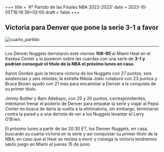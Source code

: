 +++
title = '4º Partido de las Finales NBA 2022-2023'
date = 2023-10-05T16:16:36+02:00
draft = false
+++

## Victoria para Denver que pone la serie 3-1 a favor
![cuarto_partido](https://javiidoce.github.io/NbaFantasy/images/partido4.jpeg)
***
Los Denver Nuggets derrotaron este viernes **108-95** al Miami Heat en el Kaseya Center y lo pusieron sobre las cuerdas con una serie de **3-1 y podrían conseguir el título de la NBA el próximo lunes en casa.**

Aaron Gordon guío la tercera victoria de los Nuggets con 27 puntos, seis asistencias y seis rebotes; la estrella Nikola Jokic colaboró con 23 puntos y Bruce Brown ayudó con 21 más para encaminar a Denver a la conquista de su primer título.

Jimmy Buttler y Bam Adebayo, con 25 y 20 puntos, correspondientes, intentaron frenar el poderío de Denver para empatar la serie y viajar al Pepsi Center en busca de darla la vuelta a la eliminatoria, sin embargo, terminaron contra la pared y a una derrota de ver a los Nuggets levantar el Larry O’Brien.

El próximo lunes a partir de las 20:30 ET, los Denver Nuggets, en casa, buscarán su cuarta victoria en la serie y así conquistar su primer título de la NBA; en caso que el Heat se resista a morir y consiga la victoria tendremos sexto juego en Miami el jueves 15 de junio.
